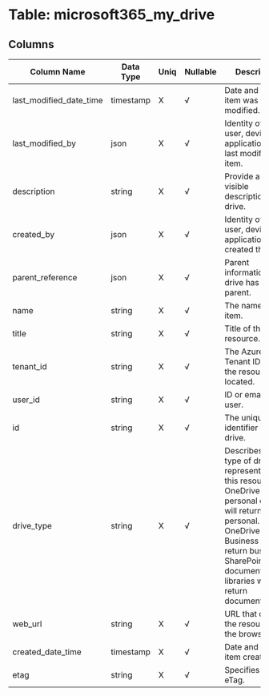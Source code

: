 # Table: microsoft365_my_drive

## Columns 

|  Column Name   |  Data Type  | Uniq | Nullable | Description | 
|  ----  | ----  | ----  | ----  | ---- | 
| last_modified_date_time | timestamp | X | √ | Date and time the item was last modified. | 
| last_modified_by | json | X | √ | Identity of the user, device, and application which last modified the item. | 
| description | string | X | √ | Provide a user-visible description of the drive. | 
| created_by | json | X | √ | Identity of the user, device, or application which created the item. | 
| parent_reference | json | X | √ | Parent information, if the drive has a parent. | 
| name | string | X | √ | The name of the item. | 
| title | string | X | √ | Title of the resource. | 
| tenant_id | string | X | √ | The Azure Tenant ID where the resource is located. | 
| user_id | string | X | √ | ID or email of the user. | 
| id | string | X | √ | The unique identifier of the drive. | 
| drive_type | string | X | √ | Describes the type of drive represented by this resource. OneDrive personal drives will return personal. OneDrive for Business will return business. SharePoint document libraries will return documentLibrary. | 
| web_url | string | X | √ | URL that displays the resource in the browser. | 
| created_date_time | timestamp | X | √ | Date and time of item creation. | 
| etag | string | X | √ | Specifies the eTag. | 


